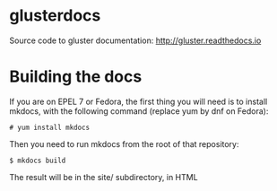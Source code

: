 # glusterdocs

Source code to gluster documentation: http://gluster.readthedocs.io

# Building the docs

If you are on EPEL 7 or Fedora, the first thing you will need is to install
mkdocs, with the following command (replace yum by dnf on Fedora):

    # yum install mkdocs

Then you need to run mkdocs from the root of that repository:

    $ mkdocs build

The result will be in the site/ subdirectory, in HTML
